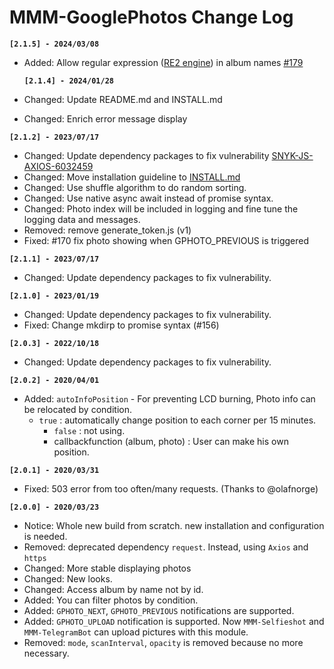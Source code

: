 # MMM-GooglePhotos Change Log

**`[2.1.5] - 2024/03/08`**
- Added: Allow regular expression ([RE2 engine](https://github.com/google/re2)) in album names [#179](https://github.com/hermanho/MMM-GooglePhotos/issues/179)

  **`[2.1.4] - 2024/01/28`**
- Changed: Update README.md and INSTALL.md
- Changed: Enrich error message display

**`[2.1.2] - 2023/07/17`**

- Changed: Update dependency packages to fix vulnerability [SNYK-JS-AXIOS-6032459](https://snyk.io/vuln/SNYK-JS-AXIOS-6032459)
- Changed: Move installation guideline to [INSTALL.md](INSTALL.md)
- Changed: Use shuffle algorithm to do random sorting.
- Changed: Use native async await instead of promise syntax.
- Changed: Photo index will be included in logging and fine tune the logging data and messages.
- Removed: remove generate_token.js (v1)
- Fixed: #170 fix photo showing when GPHOTO_PREVIOUS is triggered

**`[2.1.1] - 2023/07/17`**

- Changed: Update dependency packages to fix vulnerability.

**`[2.1.0] - 2023/01/19`**

- Changed: Update dependency packages to fix vulnerability.
- Fixed: Change mkdirp to promise syntax (#156)

**`[2.0.3] - 2022/10/18`**

- Changed: Update dependency packages to fix vulnerability.

**`[2.0.2] - 2020/04/01`**

- Added: `autoInfoPosition` - For preventing LCD burning, Photo info can be relocated by condition.
  - `true` : automatically change position to each corner per 15 minutes.
    - `false` : not using.
    - callbackfunction (album, photo) : User can make his own position.

**`[2.0.1] - 2020/03/31`**

- Fixed: 503 error from too often/many requests. (Thanks to @olafnorge)

**`[2.0.0] - 2020/03/23`**

- Notice: Whole new build from scratch. new installation and configuration is needed.
- Removed: deprecated dependency `request`. Instead, using `Axios` and `https`
- Changed: More stable displaying photos
- Changed: New looks.
- Changed: Access album by name not by id.
- Added: You can filter photos by condition.
- Added: `GPHOTO_NEXT`, `GPHOTO_PREVIOUS` notifications are supported.
- Added: `GPHOTO_UPLOAD` notification is supported. Now `MMM-Selfieshot` and `MMM-TelegramBot` can upload pictures with this module.
- Removed: `mode`, `scanInterval`, `opacity` is removed because no more necessary.
